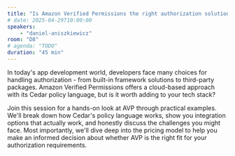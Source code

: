 ```yaml
---
title: "Is Amazon Verified Permissions the right authorization solution for your application?"
# date: 2025-04-29T10:00:00
speakers:
    - "daniel-aniszkiewicz"
room: "D8"
# agenda: "TODO"
duration: "45 min"
---
```


 In today's app development world, developers face many choices for handling authorization - from built-in framework solutions to third-party packages. Amazon Verified Permissions offers a cloud-based approach with its Cedar policy language, but is it worth adding to your tech stack?

Join this session for a hands-on look at AVP through practical examples. We'll break down how Cedar's policy language works, show you integration options that actually work, and honestly discuss the challenges you might face. Most importantly, we'll dive deep into the pricing model to help you make an informed decision about whether AVP is the right fit for your authorization requirements.
